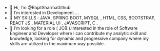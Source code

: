 - 👋 Hi, I’m @RajatSharmaGithub
- 👀 I’m interested in Development ...
- 🌱 MY SKILLS : JAVA, SPRING BOOT, MYSQL , HTML, CSS, BOOTSTRAP, REACT JS , MATERIAL UI , JAVASCRIPT, C .
- 💞️ I’m looking for a role ( JOB ).Interested in the role of Software Engineer and Developer where I can contribute my 
analytic skill and knowledge, looking for dynamic and progressive company where 
my skills are utilized in the maximum way possible.



